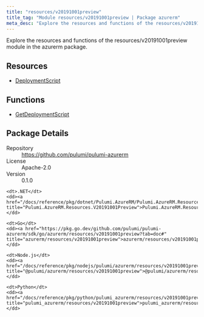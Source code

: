```yaml
---
title: "resources/v20191001preview"
title_tag: "Module resources/v20191001preview | Package azurerm"
meta_desc: "Explore the resources and functions of the resources/v20191001preview module in the azurerm package."
---
```


<!-- WARNING: this file was generated by Pulumi Docs Generator. -->
<!-- Do not edit by hand unless you're certain you know what you are doing! -->

Explore the resources and functions of the resources/v20191001preview module in the azurerm package.

<h2 id="resources">Resources</h2>
<ul class="api">
    <li><a href="deploymentscript" title="DeploymentScript"><span class="symbol resource"></span>DeploymentScript</a></li>
</ul>

<h2 id="functions">Functions</h2>
<ul class="api">
    <li><a href="getdeploymentscript" title="GetDeploymentScript"><span class="symbol function"></span>GetDeploymentScript</a></li>
</ul>

<h2 id="package-details">Package Details</h2>
<dl class="package-details">
	<dt>Repository</dt>
	<dd><a href="https://github.com/pulumi/pulumi-azurerm">https://github.com/pulumi/pulumi-azurerm</a></dd>
	<dt>License</dt>
	<dd>Apache-2.0</dd>
	<dt>Version</dt>
	<dd>0.1.0</dd>
</dl>



<dl class="tabular">

    <dt>.NET</dt>
    <dd><a href="/docs/reference/pkg/dotnet/Pulumi.AzureRM/Pulumi.AzureRM.Resources.V20191001Preview.html" title="Pulumi.AzureRM.Resources.V20191001Preview">Pulumi.AzureRM.Resources.V20191001Preview</a></dd>

    <dt>Go</dt>
    <dd><a href="https://pkg.go.dev/github.com/pulumi/pulumi-azurerm/sdk/go/azurerm/resources/v20191001preview?tab=doc#" title="azurerm/resources/v20191001preview">azurerm/resources/v20191001preview</a></dd>

    <dt>Node.js</dt>
    <dd><a href="/docs/reference/pkg/nodejs/pulumi/azurerm/resources/v20191001preview/#" title="@pulumi/azurerm/resources/v20191001preview">@pulumi/azurerm/resources/v20191001preview</a></dd>

    <dt>Python</dt>
    <dd><a href="/docs/reference/pkg/python/pulumi_azurerm/resources/v20191001preview" title="pulumi_azurerm/resources/v20191001preview">pulumi_azurerm/resources/v20191001preview</a></dd>

</dl>

